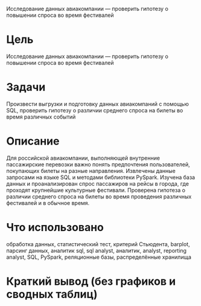 Исследование данных авиакомпании — проверить гипотезу о повышении
спроса во время фестивалей

# Цель
Исследование данных авиакомпании — проверить гипотезу о повышении
спроса во время фестивалей

# Задачи
Произвести выгрузки и подготовку данных авиакомпаний с помощью SQL, проверить гипотезу о различии среднего спроса на билеты во время различных событий

# Описание

Для российской авиакомпании, выполняющей внутренние пассажирские перевозки важно понять предпочтения пользователей, покупающих билеты на разные направления.
Извлечены данные запросами на языке SQL и методами библиотеки PySpark.
Изучена база данных и проанализирован спрос пассажиров на рейсы в города, где проходят крупнейшие культурные фестивали.
Проверена гипотеза о различии среднего спроса на билеты во время проведения
различных фестивалей и в обычное время.

# Что использовано
обработка данных, статистический тест, критерий Стьюдента,
barplot, парсинг данных, аналитик sql, sql analyst, аналитик, analyst, reporting analyst, SQL, PySpark, реляционные базы, распределённые хранилища

# Краткий вывод (без графиков и сводных таблиц)